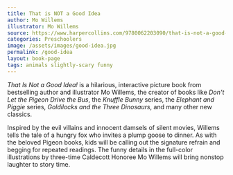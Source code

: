 ```yaml
---
title: That is NOT a Good Idea
author: Mo Willems
illustrator: Mo Willems
source: https://www.harpercollins.com/9780062203090/that-is-not-a-good-idea/
categories: Preschoolers
image: /assets/images/good-idea.jpg
permalink: /good-idea
layout: book-page
tags: animals slightly-scary funny
---
```

*That Is Not a Good Idea!* is a hilarious, interactive picture book from bestselling author and illustrator Mo Willems, the creator of books like *Don't Let the Pigeon Drive the Bus*, the *Knuffle Bunny* series, the *Elephant and Piggie* series, *Goldilocks and the Three Dinosaurs*, and many other new classics.

Inspired by the evil villains and innocent damsels of silent movies, Willems tells the tale of a hungry fox who invites a plump goose to dinner. As with the beloved Pigeon books, kids will be calling out the signature refrain and begging for repeated readings. The funny details in the full-color illustrations by three-time Caldecott Honoree Mo Willems will bring nonstop laughter to story time.
